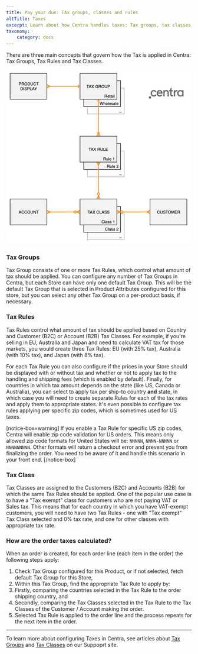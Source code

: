 ```yaml
---
title: Pay your due: Tax groups, classes and rules
altTitle: Taxes
excerpt: Learn about how Centra handles taxes: Tax groups, tax classes, tax rules.
taxonomy:
    category: docs
---
```


There are three main concepts that govern how the Tax is applied in Centra: Tax Groups, Tax Rules and Tax Classes.

![TaxLogic](tax-logic.png)

### Tax Groups

Tax Group consists of one or more Tax Rules, which control what amount of tax should be applied. You can configure any number of Tax Groups in Centra, but each Store can have only one default Tax Group. This will be the default Tax Group that is selected in Product Attributes configured for this store, but you can select any other Tax Group on a per-product basis, if necessary.

### Tax Rules

Tax Rules control what amount of tax should be applied based on Country and Customer (B2C) or Account (B2B) Tax Classes. For example, if you're selling in EU, Australia and Japan and need to calculate VAT tax for those markets, you would create three Tax Rules: EU (with 25% tax), Australia (with 10% tax), and Japan (with 8% tax).

For each Tax Rule you can also configure if the prices in your Store should be displayed with or without tax and whether or not to apply tax to the handling and shipping fees (which is enabled by default). Finally, for countries in which tax amount depends on the state (like US, Canada or Australia), you can select to apply tax per ship-to country **and** state, in which case you will need to create separate Rules for each of the tax rates and apply them to appropriate states. It's even possible to configure tax rules applying per specific zip codes, which is sometimes used for US taxes.

[notice-box=warning]
If you enable a Tax Rule for specific US zip codes, Centra will enable zip code validation for US orders. This means only allowed zip code formats for United States will be: `NNNNN`, `NNNN-NNNNN` or `NNNNNNNNN`. Other formats will return a checkout error and prevent you from finalizing the order. You need to be aware of it and handle this scenario in your front end.
[/notice-box]

### Tax Class

Tax Classes are assigned to the Customers (B2C) and Accounts (B2B) for which the same Tax Rules should be applied. One of the popular use case is to have a "Tax exempt" class for customers who are not paying VAT or Sales tax. This means that for each country in which you have VAT-exempt customers, you will need to have two Tax Rules - one with "Tax exempt" Tax Class selected and 0% tax rate, and one for other classes with appropriate tax rate.

### How are the order taxes calculated?

When an order is created, for each order line (each item in the order) the following steps apply:
1. Check Tax Group configured for this Product, or if not selected, fetch default Tax Group for this Store,
1. Within this Tax Group, find the appropriate Tax Rule to apply by:
  1. Firstly, comparing the countries selected in the Tax Rule to the order shipping country, and
  1. Secondly, comparing the Tax Classes selected in the Tax Rule to the Tax Classes of the Customer / Account making the order.
1. Selected Tax Rule is applied to the order line and the process repeats for the next item in the order.

***

To learn more about configuring Taxes in Centra, see articles about [Tax Groups](https://support.centra.com/centra-sections/settings/tax-groups) and [Tax Classes](https://support.centra.com/centra-sections/settings/tax-classes) on our Suppoprt site.
